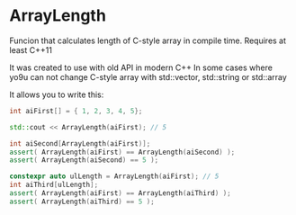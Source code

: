 # ArrayLength

Funcion that calculates length of C-style array in compile time. Requires at least C++11

It was created to use with old API in modern C++
In some cases where yo9u can not change C-style array with std::vector, std::string or std::array

It allows you to write this:

```cpp
int aiFirst[] = { 1, 2, 3, 4, 5};

std::cout << ArrayLength(aiFirst); // 5

int aiSecond[ArrayLength(aiFirst)];
assert( ArrayLength(aiFirst) == ArrayLength(aiSecond) );
assert( ArrayLength(aiSecond) == 5 );

constexpr auto ulLength = ArrayLength(aiFirst); // 5
int aiThird[ulLength];
assert( ArrayLength(aiFirst) == ArrayLength(aiThird) );
assert( ArrayLength(aiThird) == 5 );
```
